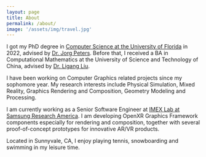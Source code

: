 ```yaml
---
layout: page
title: About
permalink: /about/
image: '/assets/img/travel.jpg'
---
```

I got my PhD degree in <a href="https://www.cise.ufl.edu/">Computer Science at the University of Florida</a> in 2022, advised by <a href="https://www.cise.ufl.edu/~jorg/">Dr. Jorg Peters</a>. Before that, I received a BA in Computational Mathematics at the University of Science and Technology of China, advised by <a href="http://staff.ustc.edu.cn/~lgliu/">Dr. Ligang Liu</a>.

I have been working on Computer Graphics related projects since my sophomore year. My research interests include Physical Simulation, Mixed Reality, Graphics Rendering and Composition, Geometry Modeling and Processing.

I am currently working as a Senior Software Engineer at <a href="https://sra.samsung.com/research-area/mobile-platform-solutions/">IMEX Lab at Samsung Research America</a>. I am developing OpenXR Graphics Framework components especially for rendering and composition, together with several proof-of-concept prototypes for innovative AR/VR products.

Located in Sunnyvale, CA, I enjoy playing tennis, snowboarding and swimming in my leisure time.
